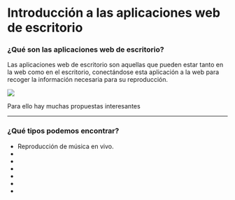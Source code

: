 <h1>Introducción a las aplicaciones web de escritorio</h1>
<h3>¿Qué son las aplicaciones web de escritorio?</h3>
<p>Las aplicaciones web de escritorio son aquellas que pueden estar tanto en la web como en el escritorio, conectándose esta aplicación a la web para recoger la información necesaria para su reproducción.</p>
<img src="https://external-content.duckduckgo.com/iu/?u=https%3A%2F%2Fwww.wiredit.mx%2Fwp-content%2Fuploads%2F2016%2F08%2Fap-escritorio.jpg&f=1&nofb=1&ipt=708578646487845f3aab44777cb1be3779f169c2b8e7e26baaa98ce61ab8c48a&ipo=images"></img>
<p>Para ello hay muchas propuestas interesantes</p>
<hr>
<h3 style>¿Qué tipos podemos encontrar?</h3>
<ul>
  <li>Reproducción de música en vivo.</li>
  <li></li>
  <li></li>
  <li></li>
  <li></li>
  <li></li>
  <li></li>
</ul>
